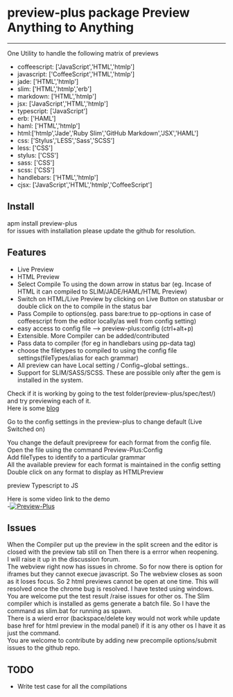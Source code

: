 # preview-plus package Preview Anything to Anything
----------------------------------------------------

One Utility to handle the following matrix of previews
* coffeescript: ['JavaScript','HTML','htmlp']
* javascript: ['CoffeeScript','HTML','htmlp']
* jade: ['HTML','htmlp']
* slim: ['HTML','htmlp','erb']
* markdown: ['HTML','htmlp']
* jsx: ['JavaScript','HTML','htmlp']
* typescript: ['JavaScript']
* erb: ['HAML']
* haml: ['HTML','htmlp']
* html:['htmlp','Jade','Ruby Slim','GitHub Markdown','JSX','HAML']
* css: ['Stylus','LESS','Sass','SCSS']
* less: ['CSS']
* stylus: ['CSS']
* sass: ['CSS']
* scss: ['CSS']
* handlebars: ['HTML','htmlp']
* cjsx: ['JavaScript','HTML','htmlp','CoffeeScript']

Install
-----------
apm install preview-plus  
for issues with installation please update the github for resolution.

Features
-----------
* Live Preview
* HTML Preview
* Select Compile To using the down arrow in status bar (eg. Incase of HTML it can compiled to SLIM/JADE/HAML/HTML Preview)
* Switch on HTML/Live Preview by clicking on Live Button on statusbar or double click on the to compile in the status bar
* Pass Compile to options(eg. pass bare:true to pp-options in case of coffeescript from the editor locally/as well from config setting)
* easy access to config file --> preview-plus:config (ctrl+alt+p)
* Extensible. More Compiler can be added/contributed
* Pass data to compiler (for eg in handlebars using pp-data tag)
* choose the filetypes to compiled to using the config file settings(fileTypes/alias for each grammar)
* All preview can have Local setting / Config~global settings..
* Support for SLIM/SASS/SCSS. These are possible only after the gem is installed in the system.

Check if it is working by going to the test folder(preview-plus/spec/test/) and try previewing each of it.  
Here is some [blog](https://skandasoft.wordpress.com/2015/01/19/atom-io-preview-plus-getting-started/)  

Go to the config settings in the preview-plus to change default (Live Switched on)  

You change the default previpreew for each format from the config file.  
Open the file using the command Preview-Plus:Config  
Add fileTypes to identify to a particular grammar  
All the available preview for each format is maintained in the config setting  
Double click on any format to display as HTMLPreview  

preview Typescript to JS  

Here is some video link to the demo  
-[![Preview-Plus](https://raw.github.com/skandasoft/preview-plus/master/Youtube_Video.png)](http://www.youtube.com/playlist?list=PLWe88FcgV1ft0TKra0gQBptfFc7jjEspC)



Issues
-----------
When the Compiler put up the preview in the split screen and the editor is closed with the preview tab still on Then there is a errror when reopening.  
I will raise it up in the discussion forum.  
The webview right now has issues in chrome. So for now there is option for iframes but they cannot execue javascript. So The webview closes as soon as it loses focus.
So 2 html previews cannot be open at one time. This will resolved once the chrome bug is resolved.
I have tested using windows. You are welcome put the test result /raise issues for other os. The Slim compiler which is installed as gems generate a batch file. So I have
the command as slim.bat for running as spawn.  
There is a wierd error (backspace/delete key would not work while update base href for html preview in the modal panel)
if it is any other os I have it as just the command.  
You are welcome to contribute by adding new precompile options/submit issues to the github repo.


TODO
-----

* Write test case for all the compilations
